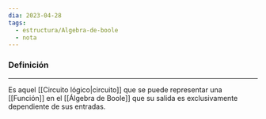 ```yaml
---
dia: 2023-04-28
tags:
  - estructura/Algebra-de-boole
  - nota
---
```

### Definición
---
Es aquel [[Circuito lógico|circuito]] que se puede representar una [[Función]] en el [[Álgebra de Boole]] que su salida es exclusivamente dependiente de sus entradas.
